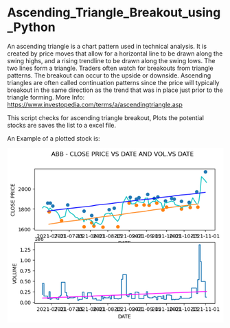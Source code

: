 # Ascending_Triangle_Breakout_using_Python

An ascending triangle is a chart pattern used in technical analysis. It is created by price moves that allow for a horizontal line to be drawn along the swing highs, and a rising trendline to be drawn along the swing lows. The two lines form a triangle. Traders often watch for breakouts from triangle patterns. The breakout can occur to the upside or downside. Ascending triangles are often called continuation patterns since the price will typically breakout in the same direction as the trend that was in place just prior to the triangle forming.
More Info: https://www.investopedia.com/terms/a/ascendingtriangle.asp

This script checks for ascending triangle breakout, Plots the potential stocks are saves the list to a excel file.  

An Example of a plotted stock is:

![alt text](https://github.com/pillai-amal/Ascending_Triangle_Breakout_using_Python/blob/main/ABB.png?raw=true "Logo Title Text 1")

